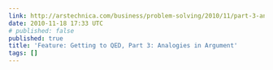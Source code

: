 ```yaml
---
link: http://arstechnica.com/business/problem-solving/2010/11/part-3-analogies-in-argument.ars
date: 2010-11-18 17:33 UTC
# published: false
published: true
title: 'Feature: Getting to QED, Part 3: Analogies in Argument'
tags: []
---
```



